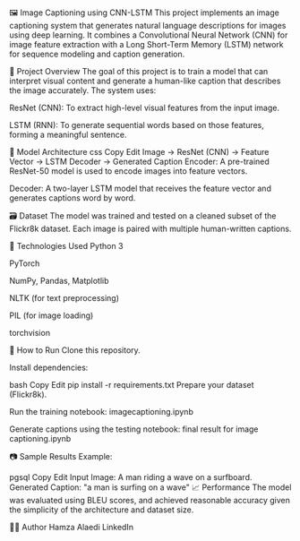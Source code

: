 🖼️ Image Captioning using CNN-LSTM
This project implements an image captioning system that generates natural language descriptions for images using deep learning. It combines a Convolutional Neural Network (CNN) for image feature extraction with a Long Short-Term Memory (LSTM) network for sequence modeling and caption generation.

📌 Project Overview
The goal of this project is to train a model that can interpret visual content and generate a human-like caption that describes the image accurately. The system uses:

ResNet (CNN): To extract high-level visual features from the input image.

LSTM (RNN): To generate sequential words based on those features, forming a meaningful sentence.

🧠 Model Architecture
css
Copy
Edit
Image → ResNet (CNN) → Feature Vector → LSTM Decoder → Generated Caption
Encoder: A pre-trained ResNet-50 model is used to encode images into feature vectors.

Decoder: A two-layer LSTM model that receives the feature vector and generates captions word by word.

🗃️ Dataset
The model was trained and tested on a cleaned subset of the Flickr8k dataset. Each image is paired with multiple human-written captions.

🔧 Technologies Used
Python 3

PyTorch

NumPy, Pandas, Matplotlib

NLTK (for text preprocessing)

PIL (for image loading)

torchvision

🚀 How to Run
Clone this repository.

Install dependencies:

bash
Copy
Edit
pip install -r requirements.txt
Prepare your dataset (Flickr8k).

Run the training notebook: imagecaptioning.ipynb

Generate captions using the testing notebook: final result for image captioning.ipynb

📷 Sample Results
Example:

pgsql
Copy
Edit
Input Image: A man riding a wave on a surfboard.
Generated Caption: "a man is surfing on a wave"
📈 Performance
The model was evaluated using BLEU scores, and achieved reasonable accuracy given the simplicity of the architecture and dataset size.

🧑‍💻 Author
Hamza Alaedi
LinkedIn
